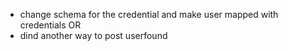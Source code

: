 - change schema for the credential and make user mapped with credentials
                          OR
- dind another way to post userfound
